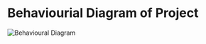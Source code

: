 # Behaviourial Diagram of Project

![Behavioural Diagram](https://user-images.githubusercontent.com/94521102/144226168-fae37984-34e7-4458-8ff5-9b536b86dfb6.jpg)

